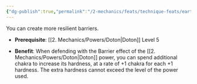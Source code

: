 ```yaml
---
{"dg-publish":true,"permalink":"/2-mechanics/feats/technique-feats/earth-mastery/","noteIcon":""}
---
```


You can create more resilient barriers.

- **Prerequisite**: [[2. Mechanics/Powers/Doton\|Doton]] Level 5  
	
- **Benefit**: When defending with the Barrier effect of the [[2. Mechanics/Powers/Doton\|Doton]] power, you can spend additional chakra to increase its hardness, at a rate of +1 chakra for each +1 hardness. The extra hardness cannot exceed the level of the power used.